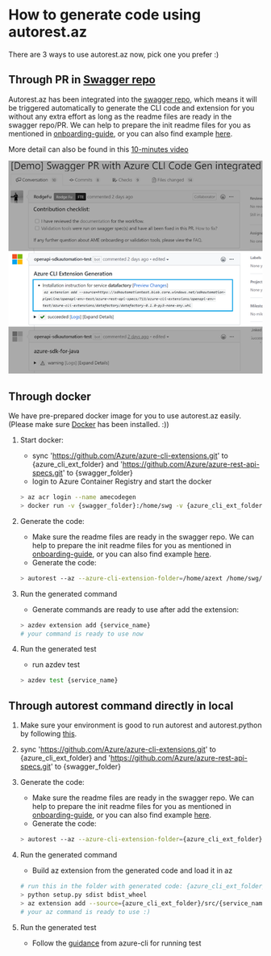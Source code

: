 # How to generate code using autorest.az

There are 3 ways to use autorest.az now, pick one you prefer :)

## Through PR in [Swagger repo](https://github.com/Azure/azure-rest-api-specs)

Autorest.az has been integrated into the [swagger repo](https://github.com/Azure/azure-rest-api-specs), which means it will be triggered automatically to generate the CLI code and extension for you without any extra effort as long as the readme files are ready in the swagger repo/PR. We can help to prepare the init readme files for you as mentioned in [onboarding-guide](onboarding-guide.md), or you can also find example [here](../src/test/scenarios/attestation/configuration).

More detail can also be found in this [10-minutes video](https://msit.microsoftstream.com/video/71cea3ff-0400-a9f4-01b4-f1ea9e9b130e)

![sample image](images/codegen-in-swagger-pr.png)

## Through docker

We have pre-prepared docker image for you to use autorest.az easily. (Please make sure [Docker](https://www.docker.com/products) has been installed. :))

1. Start docker:
    * sync 'https://github.com/Azure/azure-cli-extensions.git' to {azure_cli_ext_folder} and 'https://github.com/Azure/azure-rest-api-specs.git' to {swagger_folder}
    * login to Azure Container Registry and start the docker
    ``` bash
    > az acr login --name amecodegen
    > docker run -v {swagger_folder}:/home/swg -v {azure_cli_ext_folder}:/home/azext -v -it amecodegen.azurecr.io/az:2020.05.24 /bin/bash
    ```

2. Generate the code:
    * Make sure the readme files are ready in the swagger repo. We can help to prepare the init readme files for you as mentioned in [onboarding-guide](onboarding-guide.md), or you can also find example [here](../src/test/scenarios/attestation/configuration).
    * Generate the code:
    ``` bash
    > autorest --az --azure-cli-extension-folder=/home/azext /home/swg/specification/{service_name}/resource-manager/readme.md
    ```

3. Run the generated command
    * Generate commands are ready to use after add the extension:
    ``` bash
    > azdev extension add {service_name}
    # your command is ready to use now
    ```

4. Run the generated test
    * run azdev test
    ``` bash
    > azdev test {service_name}
    ```

## Through autorest command directly in local
1. Make sure your environment is good to run autorest and autorest.python by following [this](https://github.com/Azure/autorest.python/wiki/Generating-with-autorest-for-python-v5.0.0).
2. sync 'https://github.com/Azure/azure-cli-extensions.git' to {azure_cli_ext_folder} and 'https://github.com/Azure/azure-rest-api-specs.git' to {swagger_folder}
3. Generate the code:
    * Make sure the readme files are ready in the swagger repo. We can help to prepare the init readme files for you as mentioned in [onboarding-guide](onboarding-guide.md), or you can also find example [here](../src/test/scenarios/attestation/configuration).
    * Generate the code:
    ``` bash
    > autorest --az --azure-cli-extension-folder={azure_cli_ext_folder}   {swagger_folder}/specification/{service_name}/resource-manager/readme.md
    ```

3. Run the generated command
    * Build az extension from the generated code and load it in az
    ``` bash
    # run this in the folder with generated code: {azure_cli_ext_folder}/src/{service_name}
    > python setup.py sdist bdist_wheel
    > az extension add --source={azure_cli_ext_folder}/src/{service_name}/dist/{generated .whl file}
    # your az command is ready to use :)
    ```
4. Run the generated test
    * Follow the [guidance](https://github.com/Azure/azure-cli/blob/dev/doc/authoring_tests.md) from azure-cli for running test


